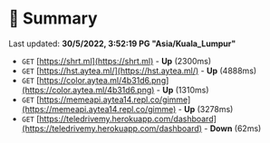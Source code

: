 # 📖 Summary
Last updated: **30/5/2022, 3:52:19 PG "Asia/Kuala_Lumpur"**

- `GET` [https://shrt.ml](https://shrt.ml) - **Up** (2300ms)
- `GET` [https://hst.aytea.ml/](https://hst.aytea.ml/) - **Up** (4888ms)
- `GET` [https://color.aytea.ml/4b31d6.png](https://color.aytea.ml/4b31d6.png) - **Up** (1310ms)
- `GET` [https://memeapi.aytea14.repl.co/gimme](https://memeapi.aytea14.repl.co/gimme) - **Up** (3278ms)
- `GET` [https://teledrivemy.herokuapp.com/dashboard](https://teledrivemy.herokuapp.com/dashboard) - **Down** (62ms)
